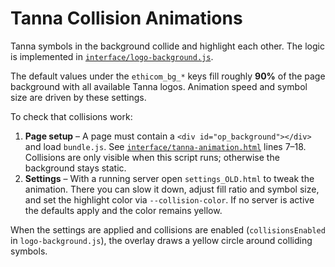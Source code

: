 # Tanna Collision Animations

Tanna symbols in the background collide and highlight each other. The logic is implemented in [`interface/logo-background.js`](../interface/logo-background.js).

The default values under the `ethicom_bg_*` keys fill roughly **90%** of the page background with all available Tanna logos. Animation speed and symbol size are driven by these settings.

To check that collisions work:

1. **Page setup** – A page must contain a `<div id="op_background"></div>` and load `bundle.js`.
   See [`interface/tanna-animation.html`](../interface/tanna-animation.html) lines 7–18.
   Collisions are only visible when this script runs; otherwise the background stays static.
2. **Settings** – With a running server open `settings_OLD.html` to tweak the animation.
   There you can slow it down, adjust fill ratio and symbol size, and set the highlight color via `--collision-color`.
   If no server is active the defaults apply and the color remains yellow.

When the settings are applied and collisions are enabled (`collisionsEnabled` in `logo-background.js`), the overlay draws a yellow circle around colliding symbols.
